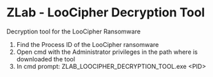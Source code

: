 # ZLab -  LooCipher Decryption Tool
Decryption tool for the LooCipher Ransomware
1. Find the Process ID of the LooCipher ransomware
2. Open cmd with the Administrator privileges in the path where is downloaded the tool
3. In cmd prompt: ZLAB_LOOCIPHER_DECRYPTION_TOOL.exe \<PID\> 
